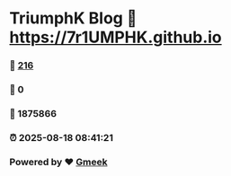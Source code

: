 # TriumphK Blog :link: https://7r1UMPHK.github.io 
### :page_facing_up: [216](https://7r1UMPHK.github.io/tag.html) 
### :speech_balloon: 0 
### :hibiscus: 1875866 
### :alarm_clock: 2025-08-18 08:41:21 
### Powered by :heart: [Gmeek](https://github.com/Meekdai/Gmeek)
